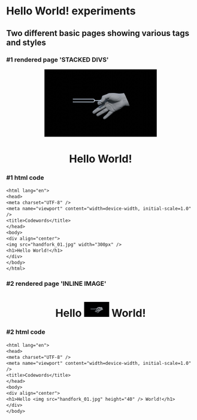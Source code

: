 # Hello World! experiments
## Two different basic pages showing various tags and styles
### #1 rendered page 'STACKED DIVS'
<body>
<div align="center">
<img src="handfork_01.jpg" width="300" />
<h1>Hello World!</h1>
</div>
</body>

### #1 html code
````<!DOCTYPE html>
<html lang="en">
<head>
<meta charset="UTF-8" />
<meta name="viewport" content="width=device-width, initial-scale=1.0" />
<title>Codewords</title>
</head>
<body>
<div align="center">
<img src="handfork_01.jpg" width="300px" />
<h1>Hello World!</h1>
</div>
</body>
</html>
````
### #2 rendered page 'INLINE IMAGE'
<body>
<div align="center">
<h1>Hello <img src="handfork_01.jpg" height="40" /> World!</h1>
</div>
</body>

### #2 html code
````<!DOCTYPE html>
<html lang="en">
<head>
<meta charset="UTF-8" />
<meta name="viewport" content="width=device-width, initial-scale=1.0" />
<title>Codewords</title>
</head>
<body>
<div align="center">
<h1>Hello <img src="handfork_01.jpg" height="40" /> World!</h1>
</div>
</body>
